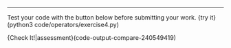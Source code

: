 ----------

Test your code with the button below before submitting your work.
{try it}(python3 code/operators/exercise4.py)

{Check It!|assessment}(code-output-compare-240549419)
